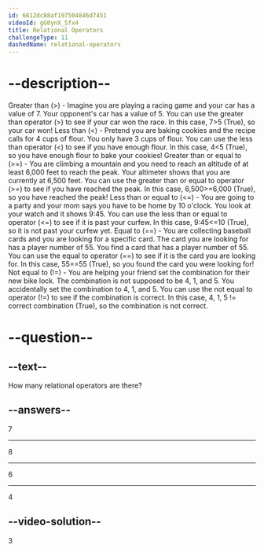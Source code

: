```yaml
---
id: 6612dc88af197504846d7451
videoId: gG0ynX_Sfx4
title: Relational Operators
challengeType: 11
dashedName: relational-operators
---
```


# --description--

Greater than (>) - Imagine you are playing a racing game and your car has a value of 7. Your opponent's car has a value of 5. You can use the greater than operator (>) to see if your car won the race. In this case, 7>5 (True), so your car won!
Less than (<) - Pretend you are baking cookies and the recipe calls for 4 cups of flour. You only have 3 cups of flour. You can use the less than operator (<) to see if you have enough flour. In this case, 4<5 (True), so you have enough flour to bake your cookies!
Greater than or equal to (>=) - You are climbing a mountain and you need to reach an altitude of at least 6,000 feet to reach the peak. Your altimeter shows that you are currently at 6,500 feet. You can use the greater than or equal to operator (>=) to see if you have reached the peak. In this case, 6,500>=6,000 (True), so you have reached the peak!
Less than or equal to (<=) - You are going to a party and your mom says you have to be home by 10 o'clock. You look at your watch and it shows 9:45. You can use the less than or equal to operator (<=) to see if it is past your curfew. In this case, 9:45<=10 (True), so it is not past your curfew yet.
Equal to (==) - You are collecting baseball cards and you are looking for a specific card. The card you are looking for has a player number of 55. You find a card that has a player number of 55. You can use the equal to operator (==) to see if it is the card you are looking for. In this case, 55==55 (True), so you found the card you were looking for!
Not equal to (!=) - You are helping your friend set the combination for their new bike lock. The combination is not supposed to be 4, 1, and 5. You accidentally set the combination to 4, 1, and 5. You can use the not equal to operator (!=) to see if the combination is correct. In this case, 4, 1, 5 != correct combination (True), so the combination is not correct. 

# --question--

## --text--

How many relational operators are there?

## --answers--

7

---

8

---

6

---

4

## --video-solution--

3
